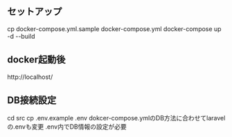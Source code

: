 ## セットアップ
cp docker-compose.yml.sample docker-compose.yml
docker-compose up -d --build

## docker起動後
http://localhost/

## DB接続設定
cd src
cp .env.example .env
dokcer-compose.ymlのDB方法に合わせてlaravelの.envも変更
.env内でDB情報の設定が必要
